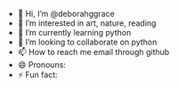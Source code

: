 - 👋 Hi, I’m @deborahggrace
- 👀 I’m interested in art, nature, reading
- 🌱 I’m currently learning python
- 💞️ I’m looking to collaborate on python
- 📫 How to reach me email through github
- 😄 Pronouns: 
- ⚡ Fun fact: 

<!---
deborahggrace/deborahggrace is a ✨ special ✨ repository because its `README.md` (this file) appears on your GitHub profile.
You can click the Preview link to take a look at your changes.
--->
